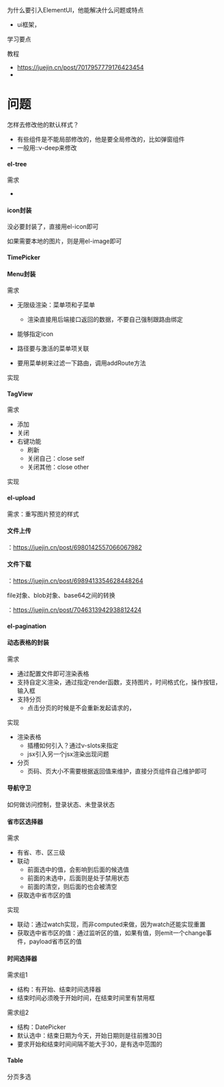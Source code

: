 为什么要引入ElementUI，他能解决什么问题或特点

- ui框架，

学习要点

教程

- https://juejin.cn/post/7017957779176423454
- 

# 问题

怎样去修改他的默认样式？

- 有些组件是不能局部修改的，他是要全局修改的，比如弹窗组件
- 一般用::v-deep来修改

#### el-tree

需求

- 

#### icon封装

没必要封装了，直接用el-icon即可

如果需要本地的图片，则是用el-image即可

#### TimePicker



#### Menu封装

需求

- 无限级渲染：菜单项和子菜单
  - 渲染直接用后端接口返回的数据，不要自己强制跟路由绑定

- 能够指定icon
- 路径要与激活的菜单项关联
- 要用菜单树来过滤一下路由，调用addRoute方法

实现

#### TagView

需求

- 添加
- 关闭
- 右键功能
  - 刷新
  - 关闭自己：close self
  - 关闭其他：close other


实现



#### el-upload

需求：重写图片预览的样式

#### 文件上传

：https://juejin.cn/post/6980142557066067982



#### 文件下载

：https://juejin.cn/post/6989413354628448264

file对象、blob对象、base64之间的转换

：https://juejin.cn/post/7046313942938812424

#### el-pagination

#### 动态表格的封装

需求

- 通过配置文件即可渲染表格
- 支持自定义渲染，通过指定render函数，支持图片，时间格式化，操作按钮，输入框
- 支持分页
  - 点击分页的时候是不会重新发起请求的，

实现

- 渲染表格
  - 插槽如何引入？通过v-slots来指定
  - jsx引入另一个jsx渲染出现问题
- 分页
  - 页码、页大小不需要根据返回值来维护，直接分页组件自己维护即可

#### 导航守卫

如何做访问控制，登录状态、未登录状态



#### 省市区选择器

需求

- 有省、市、区三级
- 联动
  - 前面选中的值，会影响到后面的候选值
  - 前面的未选中，后面则是处于禁用状态
  - 前面的清空，则后面的也会被清空
- 获取选中省市区的值

实现

- 联动：通过watch实现，而非computed来做，因为watch还能实现重置
- 获取选中省市区的值：通过监听区的值，如果有值，则emit一个change事件，payload省市区的值



#### 时间选择器

需求组1

- 结构：有开始、结束时间选择器
- 结束时间必须晚于开始时间，在结束时间里有禁用框

需求组2

- 结构：DatePicker
- 默认选中：结束日期为今天，开始日期则是往前推30日
- 要求开始和结束时间间隔不能大于30，是有选中范围的

#### Table

分页多选

